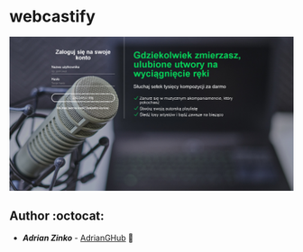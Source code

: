 # webcastify

![Background screenshot image](github_img/background.png)  

## Author :octocat:

* **_Adrian Zinko_** - [AdrianGHub](https://github.com/AdrianGHub) :link:

